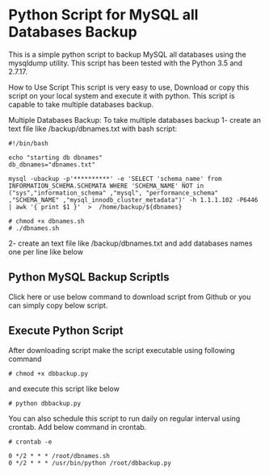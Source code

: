 # Python Script for MySQL all Databases Backup

This is a simple python script to backup MySQL all databases using the mysqldump utility. This script has been tested with the Python 3.5 and 2.7.17.

How to Use Script
This script is very easy to use, Download or copy this script on your local system and execute it with python. This script is capable to take multiple databases backup.



Multiple Databases Backup: To take multiple databases backup
1- create an text file like /backup/dbnames.txt with bash script:

```
#!/bin/bash

echo "starting db dbnames"
db_dbnames="dbnames.txt"

mysql -ubackup -p'**********' -e 'SELECT 'schema_name' from INFORMATION_SCHEMA.SCHEMATA WHERE 'SCHEMA_NAME' NOT in ("sys","information_schema" ,"mysql", "performance_schema" ,"SCHEMA_NAME" ,"mysql_innodb_cluster_metadata")' -h 1.1.1.102 -P6446 | awk '{ print $1 }'  >  /home/backup/${dbnames}
```
```
# chmod +x dbnames.sh
# ./dbnames.sh
```

2- create an text file like /backup/dbnames.txt and add databases names one per line like below

## Python MySQL Backup Scriptls

Click here or use below command to download script from Github or you can simply copy below script.

## Execute Python Script
After downloading script make the script executable using following command

```
# chmod +x dbbackup.py
```
and execute this script like below
```
# python dbbackup.py
```
You can also schedule this script to run daily on regular interval using crontab. Add below command in crontab.


```Console
# crontab -e
```
```
0 */2 * * * /root/dbnames.sh
0 */2 * * * /usr/bin/python /root/dbbackup.py
```
